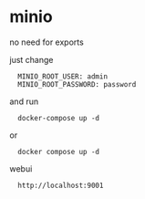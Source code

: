 # minio
no need for exports

just change 

      MINIO_ROOT_USER: admin
      MINIO_ROOT_PASSWORD: password

 and run
 
      docker-compose up -d 
      
 or
      
      docker compose up -d 

webui

      http://localhost:9001      

    
